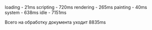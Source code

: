 loading - 21ms
scripting - 720ms
rendering - 265ms
painting - 40ms
system - 638ms
idle - 7151ms

Всего на обработку документа уходит 8835ms